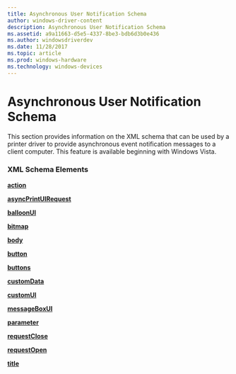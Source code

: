 ```yaml
---
title: Asynchronous User Notification Schema
author: windows-driver-content
description: Asynchronous User Notification Schema
ms.assetid: a9a11663-d5e5-4337-8be3-bdb6d3b0e436
ms.author: windowsdriverdev
ms.date: 11/28/2017
ms.topic: article
ms.prod: windows-hardware
ms.technology: windows-devices
---
```


# Asynchronous User Notification Schema


This section provides information on the XML schema that can be used by a printer driver to provide asynchronous event notification messages to a client computer. This feature is available beginning with Windows Vista.

### <span id="xml_schema_elements"></span><span id="XML_SCHEMA_ELEMENTS"></span> XML Schema Elements

[**action**](action.md)

[**asyncPrintUIRequest**](asyncprintuirequest.md)

[**balloonUI**](balloonui.md)

[**bitmap**](bitmap.md)

[**body**](body.md)

[**button**](button.md)

[**buttons**](buttons.md)

[**customData**](customdata.md)

[**customUI**](customui.md)

[**messageBoxUI**](messageboxui.md)

[**parameter**](parameter.md)

[**requestClose**](requestclose.md)

[**requestOpen**](requestopen.md)

[**title**](title.md)

 

 




